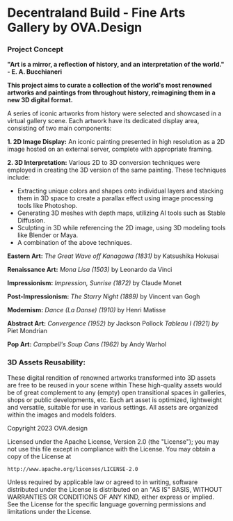 # Decentraland Build - Fine Arts Gallery by OVA.Design

### Project Concept

**"Art is a mirror, a reflection of history, and an interpretation of the world." - E. A. Bucchianeri**

**This project aims to curate a collection of the world's most renowned artworks and paintings from throughout history, reimagining them in a new 3D digital format.**

A series of iconic artworks from history were selected  and showcased in a virtual gallery scene. Each artwork have its dedicated display area, consisting of two main components:

**1. 2D Image Display:** An iconic painting presented in high resolution as a 2D image hosted on an external server, complete with appropriate framing.

**2. 3D Interpretation:**  Various 2D to 3D conversion techniques were employed in creating the 3D version of the same painting. These techniques include:

- Extracting unique colors and shapes onto individual layers and stacking them in 3D space to create a parallax effect using image processing tools like Photoshop.
- Generating 3D meshes with depth maps, utilizing AI tools such as Stable Diffusion.
- Sculpting in 3D while referencing the 2D image, using 3D modeling tools like Blender or Maya.
- A combination of the above techniques.

**Eastern Art:**
*The Great Wave off Kanagawa (1831)* by Katsushika Hokusai

**Renaissance Art:**
*Mona Lisa (1503)* by Leonardo da Vinci

**Impressionism:**
*Impression, Sunrise (1872)* by Claude Monet

**Post-Impressionism:**
*The Starry Night (1889)* by Vincent van Gogh

**Modernism:**
*Dance (La Danse) (1910)* by Henri Matisse

**Abstract Art:**
*Convergence (1952) by* Jackson Pollock
*Tableau I (1921) by* Piet Mondrian

**Pop Art:**
*Campbell's Soup Cans (1962)* by Andy Warhol

### 3D Assets Reusability:
These digital rendition of renowned artworks transformed into 3D assets are free to be reused in your scene within  These high-quality assets would be of great complement to any (empty) open transitional spaces in galleries, shops or public developments, etc. Each art asset is optimized, lightweight and versatile, suitable for use in various settings. All assets are organized within the images and models folders.


Copyright 2023 OVA.design

Licensed under the Apache License, Version 2.0 (the "License");
you may not use this file except in compliance with the License.
You may obtain a copy of the License at

    http://www.apache.org/licenses/LICENSE-2.0

Unless required by applicable law or agreed to in writing, software
distributed under the License is distributed on an "AS IS" BASIS,
WITHOUT WARRANTIES OR CONDITIONS OF ANY KIND, either express or implied.
See the License for the specific language governing permissions and
limitations under the License.
